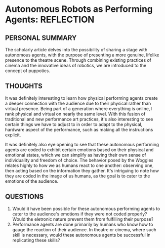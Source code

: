 # Autonomous Robots as Performing Agents: REFLECTION

## PERSONAL SUMMARY

The scholarly article delves into the possibility of sharing a stage with autonomous agents, with the purpose of presenting a more genuine, lifelike presence to the theatre scene. Through combining existing practices of cinema and the innovative ideas of robotics, we are introduced to the concept of puppotics.

## THOUGHTS

It was definitely interesting to learn how physical performing agents create a deeper connection with the audience due to their physical rather than virtual presence. Being part of a generation where everything is online, I rank physical and virtual on nearly the same level. With this fusion of traditional and new performance art practices, it's also interesting to see certain things we have to adjust to in order to adapt to the physical, hardware aspect of the performance, such as making all the instructions explicit.

It was definitely also eye opening to see that these autonomous performing agents are coded to exhibit certain emotions based on their physical and emotional states, which we can simplify as having their own sense of individuality and freedom of choice. The behavior posed by the Woggles relates highly to how we as humans react to one another: observing one, then acting based on the information they gather. It's intriguing to note how they are coded in the image of us humans, as the goal is to cater to the emotions of the audience.

## QUESTIONS

1. Would it have been possible for these autonomous performing agents to cater to the audience's emotions if they were not coded properly? Would the eletronic nature prevent them from fulfilling their purpose?
2. Performance agents are done primarily by humans who know how to gauge the reaction of their audience. In theatre or cinema, where such skill is necessary, would these autonomous agents be successful in replicating these skills?
